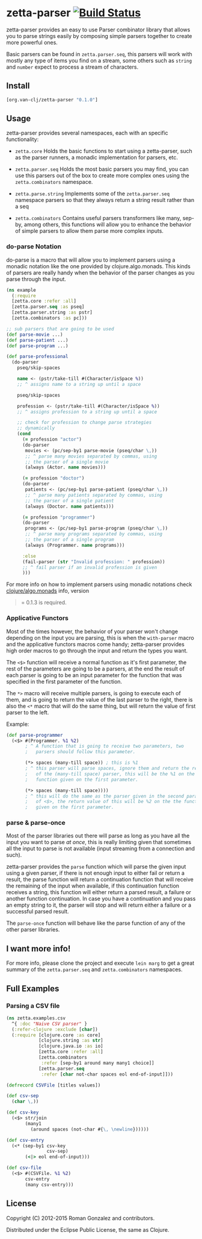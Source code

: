 # zetta-parser [![Build Status](https://secure.travis-ci.org/van-clj/zetta-parser.png)](http://travis-ci.org/van-clj/zetta-parser)

zetta-parser provides an easy to use Parser combinator library that allows
you to parse strings easily by composing simple parsers together to create
more powerful ones.

Basic parsers can be found in `zetta.parser.seq`, this parsers will work
with mostly any type of items you find on a stream, some others such
as `string` and `number` expect to process a stream of characters.

## Install

```clojure
[org.van-clj/zetta-parser "0.1.0"]
```

## Usage

zetta-parser provides several namespaces, each with an specific functionality:

* `zetta.core`
  Holds the basic functions to start using a zetta-parser, such
  as the parser runners, a monadic implementation for parsers, etc.

* `zetta.parser.seq`
  Holds the most basic parsers you may find, you can use this parsers
  out of the box to create more complex ones using the `zetta.combinators`
  namespace.

* `zetta.parse.string`
  Implements some of the `zetta.parser.seq` namespace parsers so that they
  always return a string result rather than a seq

* `zetta.combinators`
  Contains useful parsers transformers like many, sep-by, among others, this
  functions will allow you to enhance the behavior of simple parsers to allow
  them parse more complex inputs.

### do-parse Notation

do-parse is a macro that will allow you to implement parsers using a monadic
notation like the one provided by clojure.algo.monads. This kinds of
parsers are really handy when the behavior of the parser changes as you parse
through the input.

```clojure
(ns example
  (:require
  [zetta.core :refer :all]
  [zetta.parser.seq :as pseq]
  [zetta.parser.string :as pstr]
  [zetta.combinators :as pc]))

;; sub parsers that are going to be used
(def parse-movie ...)
(def parse-patient ...)
(def parse-program ...)

(def parse-professional
  (do-parser
    pseq/skip-spaces

    name <- (pstr/take-till #(Character/isSpace %))
    ;; ^ assigns name to a string up until a space

    pseq/skip-spaces

    profession <- (pstr/take-till #(Character/isSpace %))
    ;; ^ assigns profession to a string up until a space

    ;; check for profession to change parse strategies
    ;; dynamically
    (cond
      (= profession "actor")
      (do-parser
       movies <- (pc/sep-by1 parse-movie (pseq/char \,))
       ;; ^ parse many movies separated by commas, using
       ;; the parser of a single movie
       (always (Actor. name movies)))

      (= profession "doctor")
      (do-parser
       patients <- (pc/sep-by1 parse-patient (pseq/char \,))
       ;; ^ parse many patients separated by commas, using
       ;; the parser of a single patient
       (always (Doctor. name patients)))

      (= profession "programmer")
      (do-parser
       programs <- (pc/sep-by1 parse-program (pseq/char \,))
       ;; ^ parse many programs separated by commas, using
       ;; the parser of a single program
       (always (Programmer. name programs)))

      :else
      (fail-parser (str "Invalid profession: " profession))
      ;; ^ fail parser if an invalid profession is given
      )))
```

For more info on how to implement parsers using monadic notations check
[clojure/algo.monads](http://github.com/clojure/algo.monads) info, version
>= 0.1.3 is required.

### Applicative Functors

Most of the times however, the behavior of your parser won't change
depending on the input you are parsing, this is when the `with-parser` macro
and the applicative functors macros come handy; zetta-parser provides
high order macros to go through the input and return the types you want.

The `<$>` function will receive a normal function as it's first parameter,
the rest of the parameters are going to be a parsers, at the end the result
of each parser is going to be an input parameter for the function that was
specified in the first parameter of the function.

The `*>` macro will receive multiple parsers, is going to execute each of
them, and is going to return the value of the last parser to the right, there
is also the `<*` macro that will do the same thing, but will return the value
of first parser to the left.

Example:

```clojure
(def parse-programmer
  (<$> #(Programmer. %1 %2)
       ; ^ A function that is going to receive two parameters, two
       ;   parsers should follow this parameter.

       (*> spaces (many-till space)) ; this is %1
       ; ^ this parser will parse spaces, ignore them and return the result
       ;   of the (many-till space) parser, this will be the %1 on the
       ;   function given on the first parameter.

       (*> spaces (many-till space))))
       ; ^ this will do the same as the parser given in the second parameter
       ;   of <$>, the return value of this will be %2 on the the function
       ;   given on the first parameter.

```

### parse & parse-once

Most of the parser libraries out there will parse as long as you have all
the input you want to parse _at once_, this is really limiting given that
sometimes all the input to parse is not available (input streaming from
a connection and such).

zetta-parser provides the `parse` function which will parse the given input
using a given parser, if there is not enough input to either fail or return
a result, the parse function will return a continuation function that will
receive the remaining of the input when available, if this continuation
function receives a string, this function will either return a parsed result,
a failure or another function continuation. In case you have a continuation
and you pass an empty string to it, the parser will stop and will return either
a failure or a successful parsed result.

The `parse-once` function will behave like the parse function of any of the
other parser libraries.

## I want more info!

For more info, please clone the project and execute `lein marg` to get a great
summary of the `zetta.parser.seq` and `zetta.combinators` namespaces.

## Full Examples

### Parsing a CSV file

```clojure
(ns zetta.examples.csv
  ^{ :doc "Naive CSV parser" }
  (:refer-clojure :exclude [char])
  (:require [clojure.core :as core]
            [clojure.string :as str]
            [clojure.java.io :as io]
            [zetta.core :refer :all]
            [zetta.combinators
             :refer [sep-by1 around many many1 choice]]
            [zetta.parser.seq
             :refer [char not-char spaces eol end-of-input]]))

(defrecord CSVFile [titles values])

(def csv-sep
  (char \,))

(def csv-key
  (<$> str/join
       (many1
         (around spaces (not-char #{\, \newline})))))

(def csv-entry
  (<* (sep-by1 csv-key
               csv-sep)
       (<|> eol end-of-input)))

(def csv-file
  (<$> #(CSVFile. %1 %2)
       csv-entry
       (many csv-entry)))
```

## License

Copyright (C) 2012-2015 Roman Gonzalez and contributors.

Distributed under the Eclipse Public License, the same as Clojure.
